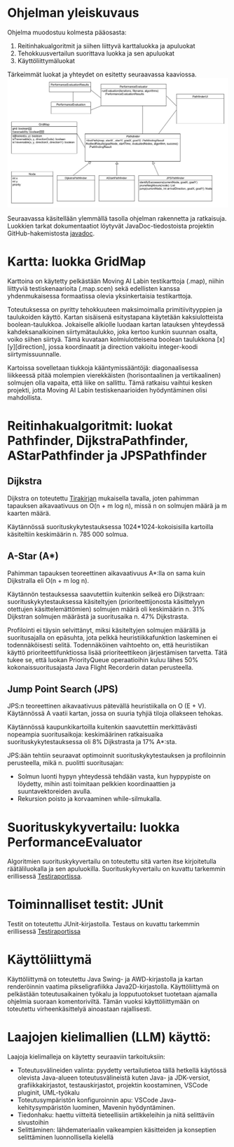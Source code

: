 # Ohjelman yleiskuvaus

Ohjelma muodostuu kolmesta pääosasta:

1.  Reitinhakualgoritmit ja siihen liittyvä karttaluokka ja apuluokat
2.  Tehokkuusvertailun suorittava luokka ja sen apuluokat
3.  Käyttöliittymäluokat

Tärkeimmät luokat ja yhteydet on esitetty seuraavassa kaaviossa. ![Class structure](https://github.com/Marko-S-O/TKT20010/blob/main/pathfinding-app.jpg)

Seuraavassa käsitellään ylemmällä tasolla ohjelman rakennetta ja ratkaisuja. Luokkien tarkat dokumentaatiot löytyvät JavaDoc-tiedostoista projektin GitHub-hakemistosta [javadoc](https://github.com/Marko-S-O/TKT20010/tree/main/javadoc).

# Kartta: luokka GridMap

Karttoina on käytetty pelkästään Moving AI Labin testikarttoja (.map), niihin liittyviä testiskenaarioita (.map.scen) sekä edellisten kanssa yhdenmukaisessa formaatissa olevia yksinkertaisia testikarttoja.

Toteutuksessa on pyritty tehokkuuteen maksimoimalla primitiivityyppien ja taulukoiden käyttö. Kartan sisäisenä esitystapana käytetään kaksiulotteista boolean-taulukkoa. Jokaiselle alkiolle luodaan kartan latauksen yhteydessä kahdeksanalkioinen siirtymätaulukko, joka kertoo kunkin suunnan osalta, voiko siihen siirtyä. Tämä kuvataan kolmiulotteisena boolean taulukkona [x][y][direction], jossa koordinaatit ja direction vakioitu integer-koodi siirtymissuunnalle.

Kartoissa sovelletaan tiukkoja kääntymissääntöjä: diagonaalisessa liikkeessä pitää molempien vierekkäisten (horisontaalinen ja vertikaalinen) solmujen olla vapaita, että liike on sallittu. Tämä ratkaisu vaihtui kesken projekti, jotta Moving AI Labin testiskenaarioiden hyödyntäminen olisi mahdollista.

# Reitinhakualgoritmit: luokat Pathfinder, DijkstraPathfinder, AStarPathfinder ja JPSPathfinder

## Dijkstra

Dijkstra on toteutettu [Tirakirjan](https://raw.githubusercontent.com/hy-tira/tirakirja/master/tirakirja.pdf) mukaisella tavalla, joten pahimman tapauksen aikavaativuus on O(n + m log n), missä n on solmujen määrä ja m kaarten määrä.

Käytännössä suorituskykytestauksessa 1024\*1024-kokoisisilla kartoilla käsiteltiin keskimäärin n. 785 000 solmua.

## A-Star (A\*)

Pahimman tapauksen teoreettinen aikavaativuus A\*:lla on sama kuin Dijkstralla eli O(n + m log n).

Käytännön testauksessa saavutettiin kuitenkin selkeä ero Dijkstraan: suorituskykytestauksessa käsiteltyjen (prioriteettijonosta käsittelyyn otettujen käsittelemättömien) solmujen määrä oli keskimäärin n. 31% Dijkstran solmujen määrästä ja suoritusaika n. 47% Dijkstrasta.

Profilointi ei täysin selvittänyt, miksi käsiteltyjen solmujen määrällä ja suoritusajalla on epäsuhta, jota pelkkä heuristiikkafunktion laskeminen ei todennäköisesti selitä. Todennäköinen vaihtoehto on, että heuristiikan käyttö prioriteettifunktiossa lisää prioriteettikeon järjestämisen tarvetta. Tätä tukee se, että luokan PriorityQueue operaatioihin kuluu lähes 50% kokonaissuoritusajasta Java Flight Recorderin datan perusteella.

## Jump Point Search (JPS)

JPS:n teoreettinen aikavaativuus pätevällä heuristiikalla on O (E + V). Käytännössä A vaatii kartan, jossa on suuria tyhjiä tiloja ollakseen tehokas.

Käytännössä kaupunkikartoilla kuitenkin saavutettiin merkittävästi nopeampia suoritusaikoja: keskimäärinen ratkaisuaika suorituskykytestauksessa oli 8% Dijkstrasta ja 17% A\*:sta.

JPS:ään tehtiin seuraavat optimoinnit suorituskykytestauksen ja profiloinnin perusteella, mikä n. puolitti suoritusajan:

-   Solmun luonti hypyn yhteydessä tehdään vasta, kun hyppypiste on löydetty, mihin asti toimitaan pelkkien koordinaattien ja suuntavektoreiden avulla.
-   Rekursion poisto ja korvaaminen while-silmukalla.

# Suorituskykyvertailu: luokka PerformanceEvaluator

Algoritmien suorituskykyvertailu on toteutettu sitä varten itse kirjoitetulla räätäliluokalla ja sen apuluokilla. Suorituskykyvertailu on kuvattu tarkemmin erillisessä [Testiraportissa](https://github.com/Marko-S-O/TKT20010/blob/main/Testiraportti.md).

# Toiminnalliset testit: JUnit

Testit on toteutettu JUnit-kirjastolla. Testaus on kuvattu tarkemmin erillisessä [Testiraportissa](https://github.com/Marko-S-O/TKT20010/blob/main/Testiraportti.md)

# Käyttöliittymä

Käyttöliittymä on toteutettu Java Swing- ja AWD-kirjastolla ja kartan renderöinnin vaatima pikseligrafiikka Java2D-kirjastolla. Käyttöliittymä on pelkästään toteutusaikainen työkalu ja lopputuotokset tuotetaan ajamalla ohjelmia suoraan komentoriviltä. Tämän vuoksi käyttöliittymään on toteutettu virheenkäsittelyä ainoastaan rajallisesti.

# Laajojen kielimallien (LLM) käyttö:

Laajoja kielimalleja on käytetty seuraaviin tarkoituksiin:

-   Toteutusvälineiden valinta: pyydetty vertailutietoa tällä hetkellä käytössä olevista Java-alueen toteutusvälineistä kuten Java- ja JDK-versiot, grafiikkakirjastot, testauskirjastot, projektin koostaminen, VSCode pluginit, UML-työkalu
-   Toteutusympäristön konfiguroinnin apu: VSCode Java-kehitysympäristön luominen, Mavenin hyödyntäminen.
-   Tiedonhaku: haettu viitteitä tieteellisiin artikkeleihin ja niitä selittäviin sivustoihin
-   Selittäminen: lähdemateriaalin vaikeampien käsitteiden ja konseptien selittäminen luonnollisella kielellä

